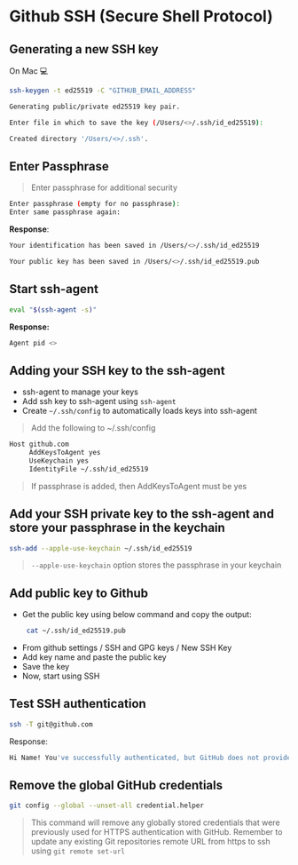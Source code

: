 # Github SSH (Secure Shell Protocol)

## Generating a new SSH key
On Mac :computer:

```sh
ssh-keygen -t ed25519 -C "GITHUB_EMAIL_ADDRESS"

Generating public/private ed25519 key pair.

Enter file in which to save the key (/Users/<>/.ssh/id_ed25519):

Created directory '/Users/<>/.ssh'.
```

## Enter Passphrase

> Enter passphrase for additional security
```sh
Enter passphrase (empty for no passphrase):
Enter same passphrase again:
```
**Response**:
```sh
Your identification has been saved in /Users/<>/.ssh/id_ed25519

Your public key has been saved in /Users/<>/.ssh/id_ed25519.pub
```

## Start ssh-agent
```sh
eval "$(ssh-agent -s)"
```
**Response:**

```sh
Agent pid <>
```

## Adding your SSH key to the ssh-agent

* ssh-agent to manage your keys
* Add ssh key to ssh-agent using `ssh-agent`
* Create `~/.ssh/config` to automatically loads keys into ssh-agent

>  Add the following to ~/.ssh/config
 ```sh
Host github.com
	  AddKeysToAgent yes
	  UseKeychain yes
	  IdentityFile ~/.ssh/id_ed25519
```

> If passphrase is added, then AddKeysToAgent must be yes

## Add your SSH private key to the ssh-agent and store your passphrase in the keychain

```sh
ssh-add --apple-use-keychain ~/.ssh/id_ed25519
```

> `--apple-use-keychain` option stores the passphrase in your keychain

## Add public key to Github

* Get the public key using below command and copy the output:
  ```sh
   cat ~/.ssh/id_ed25519.pub
   ```
* From github settings / SSH and GPG keys / New SSH Key
* Add key name and paste the public key
* Save the key
* Now, start using SSH

## Test SSH authentication

```sh
ssh -T git@github.com
```

Response:
```sh
Hi Name! You've successfully authenticated, but GitHub does not provide shell access.
```

## Remove the global GitHub credentials
```sh
git config --global --unset-all credential.helper
```
> This command will remove any globally stored credentials that were previously used for HTTPS authentication with GitHub. 
> Remember to update any existing Git repositories remote URL from https to ssh using `git remote set-url`


